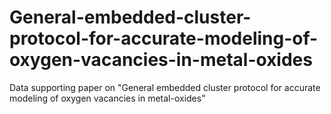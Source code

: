 # General-embedded-cluster-protocol-for-accurate-modeling-of-oxygen-vacancies-in-metal-oxides
Data supporting paper on "General embedded cluster protocol for accurate modeling of oxygen vacancies in metal-oxides"
